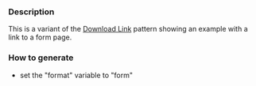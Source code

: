 ### Description
This is a variant of the [Download Link](./?p=molecules-download-link) pattern showing an example with a link to a form page.

### How to generate
* set the "format" variable to "form"
